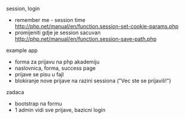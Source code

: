 session, login
* remember me - session time   
  http://php.net/manual/en/function.session-set-cookie-params.php
* promijeniti gdje je session sacuvan  
  http://php.net/manual/en/function.session-save-path.php

example app
* forma za prijavu na php akademiju
* naslovnica, forma, success page
* prijave se pisu u fajl
* blokiranje nove prijave na razini sessiona ("Vec ste se prijavili!")

zadaca
* bootstrap na formu
* 1 admin vidi sve prijave, bazicni login


